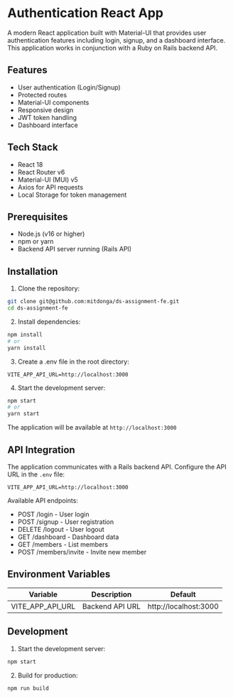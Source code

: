 # Authentication React App

A modern React application built with Material-UI that provides user authentication features including login, signup, and a dashboard interface. This application works in conjunction with a Ruby on Rails backend API.

## Features

- User authentication (Login/Signup)
- Protected routes
- Material-UI components
- Responsive design
- JWT token handling
- Dashboard interface

## Tech Stack

- React 18
- React Router v6
- Material-UI (MUI) v5
- Axios for API requests
- Local Storage for token management

## Prerequisites

- Node.js (v16 or higher)
- npm or yarn
- Backend API server running (Rails API)

## Installation

1. Clone the repository:
```bash
git clone git@github.com:mitdonga/ds-assignment-fe.git
cd ds-assignment-fe
```

2. Install dependencies:
```bash
npm install
# or
yarn install
```

3. Create a .env file in the root directory:
```env
VITE_APP_API_URL=http://localhost:3000
```

4. Start the development server:
```bash
npm start
# or
yarn start
```

The application will be available at `http://localhost:3000`


## API Integration

The application communicates with a Rails backend API. Configure the API URL in the `.env` file:

```env
VITE_APP_API_URL=http://localhost:3000
```

Available API endpoints:
- POST /login - User login
- POST /signup - User registration
- DELETE /logout - User logout
- GET /dashboard - Dashboard data
- GET /members - List members
- POST /members/invite - Invite new member

## Environment Variables

| Variable | Description | Default |
|----------|-------------|---------|
| VITE_APP_API_URL | Backend API URL | http://localhost:3000 |

## Development

1. Start the development server:
```bash
npm start
```

2. Build for production:
```bash
npm run build
```